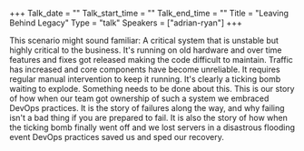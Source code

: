 +++
Talk_date = ""
Talk_start_time = ""
Talk_end_time = ""
Title = "Leaving Behind Legacy"
Type = "talk"
Speakers = ["adrian-ryan"]
+++

This scenario might sound familiar: A critical system that is unstable but highly critical to the business. It's running on old hardware and over time features and fixes got released making the code difficult to maintain. Traffic has increased and core components have become unreliable. It requires regular manual intervention to keep it running. It's clearly a ticking bomb waiting to explode. Something needs to be done about this. This is our story of how when our team got ownership of such a system we embraced DevOps practices. It is the story of failures along the way, and why failing isn't a bad thing if you are prepared to fail. It is also the story of how when the ticking bomb finally went off and we lost servers in a disastrous flooding event DevOps practices saved us and sped our recovery.
